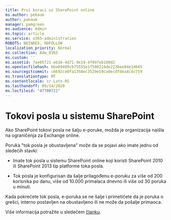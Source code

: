 ```yaml
---
title: Prvi koraci uz SharePoint online
ms.author: pebaum
author: pebaum
manager: pamgreen
ms.audience: Admin
ms.topic: article
ms.service: o365-administration
ROBOTS: NOINDEX, NOFOLLOW
localization_priority: Normal
ms.collection: Adm_O365
ms.custom: ''
ms.assetid: 7ae05f21-eb16-4d71-9e19-4f097eb100d2
ms.openlocfilehash: bba89489cb75555e1f508224de223bee04e1d665
ms.sourcegitcommit: c6692ce0fa1358ec3529e59ca0ecdfdea4cdc759
ms.translationtype: MT
ms.contentlocale: sr-Latn-RS
ms.lasthandoff: 09/14/2020
ms.locfileid: "47700721"
---
```

# <a name="workflows-in-sharepoint"></a>Tokovi posla u sistemu SharePoint

Ako SharePoint tokovi posla ne šalju e-poruke, možda je organizacija naišla na ograničenja za Exchange online.

Poruka "tok posla je obustavljena" može da se pojavi ako imate jednu od sledećih stavki:

- Imate tok posla u sistemu SharePoint online koji koristi SharePoint 2010 ili SharePoint 2013 tip platforme toka posla.

- Tok posla je konfigurisan da šalje prilagođenu e-poruku za više od 200 korisnika po danu, više od 10.000 primalaca dnevno ili više od 30 poruka u minuti.

Kada pokrećete tok posla, e-poruka se ne šalje i primetićete da je poruka o grešci, interno postavljen na obustavljeno ili ne može da pošalje primaoca.

Više informacija potražite u sledećem [članku](https://docs.microsoft.com/sharepoint/support/workflows/configured-workflow-fails-running).

